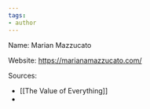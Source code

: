 ```yaml
---
tags: 
- author
---
```


Name:  Marian Mazzucato

Website: https://marianamazzucato.com/ 

Sources: 
- [[The Value of Everything]]
- 
